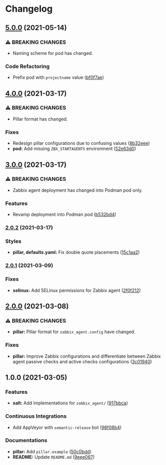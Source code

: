 # Changelog

## [5.0.0](https://github.com/extra2000/zabbix-agent-formula/compare/v4.0.0...v5.0.0) (2021-05-14)


### ⚠ BREAKING CHANGES

* Naming scheme for pod has changed.

### Code Refactoring

* Prefix pod with `projectname` value ([bf0f7ae](https://github.com/extra2000/zabbix-agent-formula/commit/bf0f7ae432b0ee8f4161e813c171740b8e275e49))

## [4.0.0](https://github.com/extra2000/zabbix-agent-formula/compare/v3.0.0...v4.0.0) (2021-03-17)


### ⚠ BREAKING CHANGES

* Pillar format has changed.

### Fixes

* Redesign pillar configurations due to confusing values ([8b32eee](https://github.com/extra2000/zabbix-agent-formula/commit/8b32eeeb11d7698bccbb164053d33e01bbf641b8))
* **pod:** Add missing `ZBX_STARTAGENTS` environment ([52e63d0](https://github.com/extra2000/zabbix-agent-formula/commit/52e63d08d3c7f5f0ec400bf0aeb4148004c0efd5))

## [3.0.0](https://github.com/extra2000/zabbix-agent-formula/compare/v2.0.2...v3.0.0) (2021-03-17)


### ⚠ BREAKING CHANGES

* Zabbix agent deployment has changed into Podman pod only.

### Features

* Revamp deployment into Podman pod ([b532bd4](https://github.com/extra2000/zabbix-agent-formula/commit/b532bd46bcdd8199f3f1e87d41a1efae466e52f1))

### [2.0.2](https://github.com/extra2000/zabbix-agent-formula/compare/v2.0.1...v2.0.2) (2021-03-17)


### Styles

* **pillar, defaults.yaml:** Fix double quote placements ([15c1aa2](https://github.com/extra2000/zabbix-agent-formula/commit/15c1aa2cd0989376caf70e91e760e19fe98e6938))

### [2.0.1](https://github.com/extra2000/zabbix-agent-formula/compare/v2.0.0...v2.0.1) (2021-03-09)


### Fixes

* **selinux:** Add SELinux permissions for Zabbix agent ([2f0f212](https://github.com/extra2000/zabbix-agent-formula/commit/2f0f21206f7d37e246e2b83eefc28cfc94008023))

## [2.0.0](https://github.com/extra2000/zabbix-agent-formula/compare/v1.0.0...v2.0.0) (2021-03-08)


### ⚠ BREAKING CHANGES

* **pillar:** Pillar format for `zabbix_agent.config` have changed.

### Fixes

* **pillar:** Improve Zabbix configurations and differentiate between Zabbix agent passive checks and active checks configurations ([3c01940](https://github.com/extra2000/zabbix-agent-formula/commit/3c01940025123dec7fbadf63cdf2a6b0e5bb7b5c))

## 1.0.0 (2021-03-05)


### Features

* **salt:** Add implementations for `zabbix_agent/` ([917bbca](https://github.com/extra2000/zabbix-agent-formula/commit/917bbcaab0aa6b0ba1e1669e9e9140d3b73a201f))


### Continuous Integrations

* Add AppVeyor with `semantic-release` bot ([98f08b4](https://github.com/extra2000/zabbix-agent-formula/commit/98f08b42bbcb00504b2bd644e9c4bba8325f9730))


### Documentations

* **pillar:** Add `pillar.example` ([50c0bdd](https://github.com/extra2000/zabbix-agent-formula/commit/50c0bddbb2bb65997c582dfbe325e7a799fe6150))
* **README:** Update `README.md` ([9eee067](https://github.com/extra2000/zabbix-agent-formula/commit/9eee0679b75ccbf461f87330082a1598961abd09))

